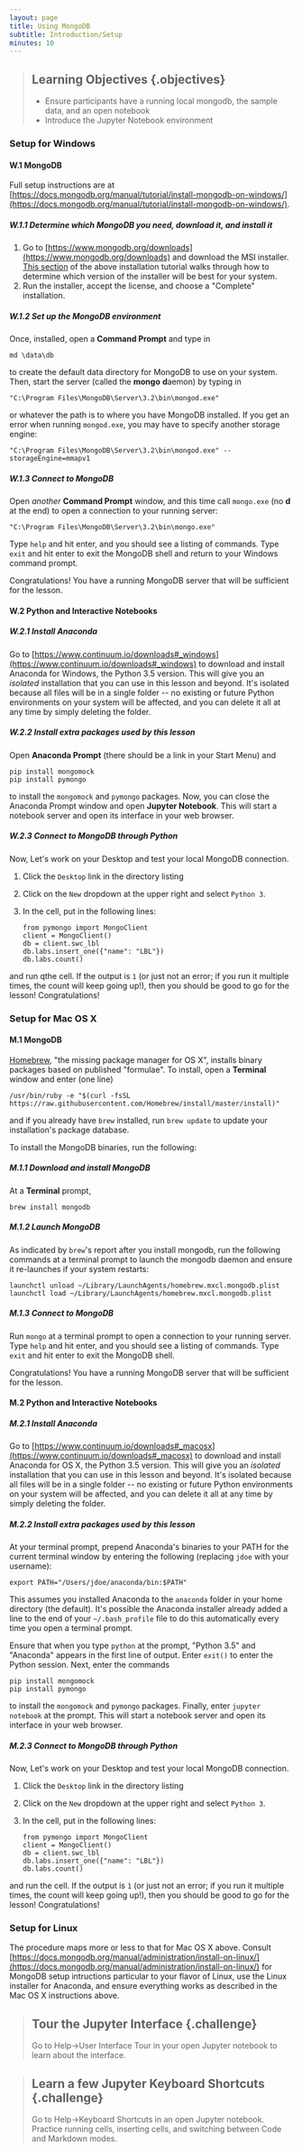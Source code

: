 ```yaml
---
layout: page
title: Using MongoDB
subtitle: Introduction/Setup
minutes: 10
---
```

> ## Learning Objectives {.objectives}
>
> * Ensure participants have a running local mongodb, the sample data, and an open notebook
> * Introduce the Jupyter Notebook environment

### Setup for Windows

#### W.1 MongoDB

Full setup instructions are at
[https://docs.mongodb.org/manual/tutorial/install-mongodb-on-windows/](https://docs.mongodb.org/manual/tutorial/install-mongodb-on-windows/).

##### W.1.1 Determine which MongoDB you need, download it, and install it
1. Go to [https://www.mongodb.org/downloads](https://www.mongodb.org/downloads) and download the MSI installer. [This section](https://docs.mongodb.org/manual/tutorial/install-mongodb-on-windows/#determine-which-mongodb-build-you-need) of the above installation tutorial walks through how to determine which version of the installer will be best for your system.
2. Run the installer, accept the license, and choose a "Complete" installation.

##### W.1.2 Set up the MongoDB environment
Once, installed, open a **Command Prompt** and type in

~~~ {.command}
md \data\db
~~~

to create the default data directory for MongoDB to use on your system. Then,
start the server (called the **mongo** **d**aemon) by typing in

~~~ {.command}
"C:\Program Files\MongoDB\Server\3.2\bin\mongod.exe"
~~~

or whatever the path is to where you have MongoDB installed. If you get an
error when running `mongod.exe`, you may have to specify another storage
engine:

~~~ {.command}
"C:\Program Files\MongoDB\Server\3.2\bin\mongod.exe" --storageEngine=mmapv1
~~~

##### W.1.3 Connect to MongoDB

Open *another* **Command Prompt** window, and this time call `mongo.exe` (no
**d** at the end) to open a connection to your running server:

~~~ {.command}
"C:\Program Files\MongoDB\Server\3.2\bin\mongo.exe"
~~~

Type `help` and hit enter, and you should see a listing of commands. Type
`exit` and hit enter to exit the MongoDB shell and return to your Windows
command prompt.

Congratulations! You have a running MongoDB server that will be sufficient for the lesson.

#### W.2 Python and Interactive Notebooks

##### W.2.1 Install Anaconda

Go to
[https://www.continuum.io/downloads#_windows](https://www.continuum.io/downloads#_windows)
to download and install Anaconda for Windows, the Python 3.5 version. This will
give you an *isolated* installation that you can use in this lesson and
beyond. It's isolated because all files will be in a single folder -- no
existing or future Python environments on your system will be affected, and you
can delete it all at any time by simply deleting the folder.

##### W.2.2 Install extra packages used by this lesson

Open **Anaconda Prompt** (there should be a link in your Start Menu) and

~~~ {.command}
pip install mongomock
pip install pymongo
~~~

to install the `mongomock` and `pymongo` packages. Now, you can close the
Anaconda Prompt window and open **Jupyter Notebook**. This will start a
notebook server and open its interface in your web browser.

##### W.2.3 Connect to MongoDB through Python

Now, Let's work on your Desktop and test your local MongoDB connection.

1. Click the `Desktop` link in the directory listing
2. Click on the `New` dropdown at the upper right and select `Python 3`.
3. In the cell, put in the following lines:

    ~~~ {.python}
    from pymongo import MongoClient
    client = MongoClient()
    db = client.swc_lbl
    db.labs.insert_one({"name": "LBL"})
    db.labs.count()
    ~~~

and run qthe cell. If the output is `1` (or just not an error; if you run it
multiple times, the count will keep going up!), then you should be good to go
for the lesson! Congratulations!

### Setup for Mac OS X

#### M.1 MongoDB

[Homebrew](http://brew.sh/), "the missing package manager for OS X", installs
binary packages based on published "formulae". To install, open a **Terminal**
window and enter (one line)

~~~ {.command}
/usr/bin/ruby -e "$(curl -fsSL https://raw.githubusercontent.com/Homebrew/install/master/install)"
~~~

and if you already have `brew` installed, run `brew update` to update your
installation's package database.


To install the MongoDB binaries, run the following:

##### M.1.1 Download and install MongoDB

At a **Terminal** prompt,

~~~ {.command}
brew install mongodb
~~~

##### M.1.2 Launch MongoDB

As indicated by `brew`'s report after you install mongodb, run the following
commands at a terminal prompt to launch the mongodb daemon and ensure it
re-launches if your system restarts:

~~~ {.command}
launchctl unload ~/Library/LaunchAgents/homebrew.mxcl.mongodb.plist
launchctl load ~/Library/LaunchAgents/homebrew.mxcl.mongodb.plist
~~~

##### M.1.3 Connect to MongoDB

Run `mongo` at a terminal prompt to open a connection to your running
server. Type `help` and hit enter, and you should see a listing of
commands. Type `exit` and hit enter to exit the MongoDB shell.

Congratulations! You have a running MongoDB server that will be sufficient for
the lesson.

#### M.2 Python and Interactive Notebooks

##### M.2.1 Install Anaconda

Go to
[https://www.continuum.io/downloads#_macosx](https://www.continuum.io/downloads#_macosx)
to download and install Anaconda for OS X, the Python 3.5 version. This will
give you an *isolated* installation that you can use in this lesson and
beyond. It's isolated because all files will be in a single folder -- no
existing or future Python environments on your system will be affected, and you
can delete it all at any time by simply deleting the folder.

##### M.2.2 Install extra packages used by this lesson

At your terminal prompt, prepend Anaconda's binaries to your PATH for the
current terminal window by entering the following (replacing `jdoe` with your
username):

~~~ {.command}
export PATH="/Users/jdoe/anaconda/bin:$PATH"
~~~

This assumes you installed Anaconda to the `anaconda` folder in your home
directory (the default). It's possible the Anaconda installer already added a
line to the end of your `~/.bash_profile` file to do this automatically every
time you open a terminal prompt.

Ensure that when you type `python` at the prompt, "Python 3.5" and "Anaconda"
appears in the first line of output. Enter `exit()` to enter the Python
session. Next, enter the commands

~~~ {.command}
pip install mongomock
pip install pymongo
~~~

to install the `mongomock` and `pymongo` packages. Finally, enter `jupyter
notebook` at the prompt. This will start a notebook server and open its
interface in your web browser.

##### M.2.3 Connect to MongoDB through Python

Now, Let's work on your Desktop and test your local MongoDB connection.

1. Click the `Desktop` link in the directory listing
2. Click on the `New` dropdown at the upper right and select `Python 3`.
3. In the cell, put in the following lines:

    ~~~ {.python}
    from pymongo import MongoClient
    client = MongoClient()
    db = client.swc_lbl
    db.labs.insert_one({"name": "LBL"})
    db.labs.count()
    ~~~

and run the cell. If the output is `1` (or just not an error; if you run it
multiple times, the count will keep going up!), then you should be good to go
for the lesson! Congratulations!

### Setup for Linux

The procedure maps more or less to that for Mac OS X above. Consult
[https://docs.mongodb.org/manual/administration/install-on-linux/](https://docs.mongodb.org/manual/administration/install-on-linux/)
for MongoDB setup intructions particular to your flavor of Linux, use the Linux
installer for Anaconda, and ensure everything works as described in the Mac OS
X instructions above.

> ## Tour the Jupyter Interface {.challenge}
>
> Go to Help->User Interface Tour in your open Jupyter notebook to learn about the interface.

> ## Learn a few Jupyter Keyboard Shortcuts {.challenge}
>
> Go to Help->Keyboard Shortcuts in an open Jupyter notebook. Practice running cells, inserting cells, and switching between Code and Markdown modes.
